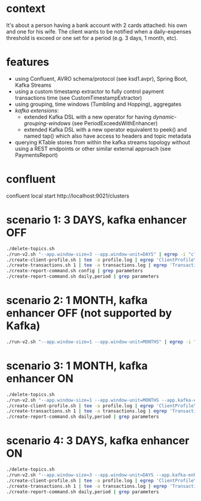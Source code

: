 # context
It's about a person having a bank account with 2 cards attached: his own and one for his wife. The client wants to be notified when a daily-expenses threshold is exceed or one set for a period (e.g. 3 days, 1 month, etc).
# features
- using Confluent, AVRO schema/protocol (see ksd1.avpr), Spring Boot, Kafka Streams
- using a custom timestamp extractor to fully control payment transactions time (see CustomTimestampExtractor)
- using grouping, time windows (Tumbling and Hopping), aggregates
- *kafka extensions*:
    - extended Kafka DSL with a new operator for having *dynamic-grouping-windows* (see PeriodExceedsWithEnhancer)
    - extended Kafka DSL with a new operator equivalent to peek() and named tap() which also have access to headers and topic metadata  
- querying KTable stores from within the kafka streams topology without using a REST endpoints or other similar external approach (see PaymentsReport)
# confluent
confluent local start
http://localhost:9021/clusters
# scenario 1: 3 DAYS, kafka enhancer OFF
```bash
./delete-topics.sh
./run-v2.sh "--app.window-size=3 --app.window-unit=DAYS" | egrep -i "client1|Notification:|Overdue:|Limit:|ERROR[^s]|totals:|Configuration:|spring profiles|app version|windowSize|windowUnit|enhancements"  
./create-client-profile.sh | tee -a profile.log | egrep 'ClientProfile\(|client1'
./create-transactions.sh 1 | tee -a transactions.log | egrep 'Transaction\(|client1'
./create-report-command.sh config | grep parameters
./create-report-command.sh daily,period | grep parameters
```
# scenario 2: 1 MONTH, kafka enhancer OFF (not supported by Kafka)
```bash
./run-v2.sh "--app.window-size=1 --app.window-unit=MONTHS" | egrep -i "error|UnsupportedTemporalTypeException|Unit must not have an estimated duration"
```
# scenario 3: 1 MONTH, kafka enhancer ON
```bash
./delete-topics.sh
./run-v2.sh "--app.window-size=1 --app.window-unit=MONTHS --app.kafka-enhanced=true" | egrep -i "client1|Notification:|Overdue:|Limit:|ERROR[^s]|totals:|Configuration:|spring profiles|app version|windowSize|windowUnit|enhancements" 
./create-client-profile.sh | tee -a profile.log | egrep 'ClientProfile\(|client1'
./create-transactions.sh 1 | tee -a transactions.log | egrep 'Transaction\(|client1'
./create-report-command.sh daily,period | grep parameters
```
# scenario 4: 3 DAYS, kafka enhancer ON
```bash
./delete-topics.sh
./run-v2.sh "--app.window-size=3 --app.window-unit=DAYS --app.kafka-enhanced=true" | egrep -i "client1|Notification:|Overdue:|Limit:|ERROR[^s]|totals:|Configuration:|spring profiles|app version|windowSize|windowUnit|enhancements"  
./create-client-profile.sh | tee -a profile.log | egrep 'ClientProfile\(|client1'
./create-transactions.sh 1 | tee -a transactions.log | egrep 'Transaction\(|client1'
./create-report-command.sh daily,period | grep parameters
```
